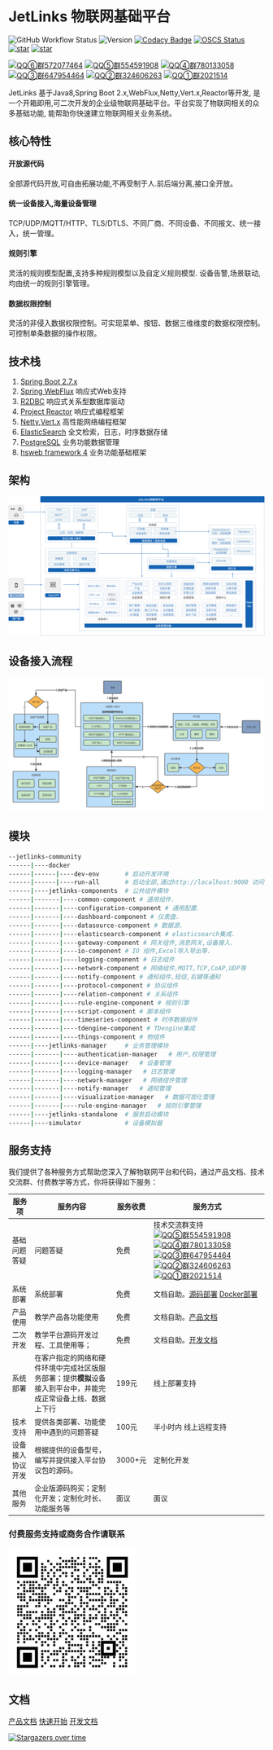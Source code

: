 # JetLinks 物联网基础平台

![GitHub Workflow Status](https://img.shields.io/github/actions/workflow/status/jetlinks/jetlinks-community/maven.yml?branch=master)
![Version](https://img.shields.io/badge/version-2.1--RELEASE-brightgreen)
[![Codacy Badge](https://api.codacy.com/project/badge/Grade/e8d527d692c24633aba4f869c1c5d6ad)](https://app.codacy.com/gh/jetlinks/jetlinks-community?utm_source=github.com&utm_medium=referral&utm_content=jetlinks/jetlinks-community&utm_campaign=Badge_Grade_Settings)
[![OSCS Status](https://www.oscs1024.com/platform/badge/jetlinks/jetlinks-community.svg?size=small)](https://www.oscs1024.com/project/jetlinks/jetlinks-community?ref=badge_small)
[![star](https://img.shields.io/github/stars/jetlinks/jetlinks-community?style=social)](https://github.com/jetlinks/jetlinks-community)
[![star](https://gitee.com/jetlinks/jetlinks-community/badge/star.svg?theme=gvp)](https://gitee.com/jetlinks/jetlinks-community/stargazers)

[![QQ⑥群572077464](https://img.shields.io/badge/QQ⑥群-572077464-brightgreen)](https://qm.qq.com/q/kLT3trlXuE)
[![QQ⑤群554591908](https://img.shields.io/badge/QQ⑤群-554591908-brightgreen)](https://qm.qq.com/cgi-bin/qm/qr?k=jiirLiyFUecy_gsankzVQ-cl6SrZCnv9&&jump_from=webapi)
[![QQ④群780133058](https://img.shields.io/badge/QQ④群-780133058-brightgreen)](https://qm.qq.com/cgi-bin/qm/qr?k=Gj47w9kg7TlV5ceD5Bqew_M_O0PIjh_l&jump_from=webapi)
[![QQ③群647954464](https://img.shields.io/badge/QQ③群-647954464-brightgreen)](https://qm.qq.com/cgi-bin/qm/qr?k=K5m27CkhDn3B_Owr-g6rfiTBC5DKEY59&jump_from=webapi)
[![QQ②群324606263](https://img.shields.io/badge/QQ②群-324606263-brightgreen)](https://qm.qq.com/cgi-bin/qm/qr?k=IMas2cH-TNsYxUcY8lRbsXqPnA2sGHYQ&jump_from=webapi)
[![QQ①群2021514](https://img.shields.io/badge/QQ①群-2021514-brightgreen)](https://qm.qq.com/cgi-bin/qm/qr?k=LGf0OPQqvLGdJIZST3VTcypdVWhdfAOG&jump_from=webapi)

JetLinks 基于Java8,Spring Boot 2.x,WebFlux,Netty,Vert.x,Reactor等开发, 
是一个开箱即用,可二次开发的企业级物联网基础平台。平台实现了物联网相关的众多基础功能,
能帮助你快速建立物联网相关业务系统。
 

## 核心特性

#### 开放源代码

全部源代码开放,可自由拓展功能,不再受制于人.前后端分离,接口全开放。

#### 统一设备接入,海量设备管理
TCP/UDP/MQTT/HTTP、TLS/DTLS、不同厂商、不同设备、不同报文、统一接入，统一管理。

#### 规则引擎
灵活的规则模型配置,支持多种规则模型以及自定义规则模型. 设备告警,场景联动,均由统一的规则引擎管理。

#### 数据权限控制
灵活的非侵入数据权限控制。可实现菜单、按钮、数据三维维度的数据权限控制。可控制单条数据的操作权限。

## 技术栈

1. [Spring Boot 2.7.x](https://spring.io/projects/spring-boot)
2. [Spring WebFlux](https://spring.io/) 响应式Web支持
3. [R2DBC](https://r2dbc.io/) 响应式关系型数据库驱动
4. [Project Reactor](https://projectreactor.io/) 响应式编程框架
4. [Netty](https://netty.io/),[Vert.x](https://vertx.io/) 高性能网络编程框架
5. [ElasticSearch](https://www.elastic.co/cn/products/enterprise-search) 全文检索，日志，时序数据存储
6. [PostgreSQL](https://www.postgresql.org) 业务功能数据管理
7. [hsweb framework 4](https://github.com/hs-web) 业务功能基础框架

## 架构

![platform](./platform.png)

## 设备接入流程

![device-flow](./device-flow.png)

## 模块

```bash
--jetlinks-community
------|----docker
------|------|----dev-env       # 启动开发环境
------|------|----run-all       # 启动全部,通过http://localhost:9000 访问系统.
------|----jetlinks-components  # 公共组件模块
------|-------|----common-component # 通用组件.
------|-------|----configuration-component # 通用配置.
------|-------|----dashboard-component # 仪表盘.
------|-------|----datasource-component # 数据源.
------|-------|----elasticsearch-component # elasticsearch集成.
------|-------|----gateway-component # 网关组件,消息网关,设备接入.
------|-------|----io-component # IO 组件,Excel导入导出等.
------|-------|----logging-component # 日志组件
------|-------|----network-component # 网络组件,MQTT,TCP,CoAP,UDP等
------|-------|----notify-component # 通知组件,短信,右键等通知
------|-------|----protocol-component # 协议组件
------|-------|----relation-component # 关系组件
------|-------|----rule-engine-component # 规则引擎
------|-------|----script-component # 脚本组件
------|-------|----timeseries-component # 时序数据组件
------|-------|----tdengine-component # TDengine集成
------|-------|----things-component # 物组件
------|----jetlinks-manager     # 业务管理模块
------|-------|----authentication-manager   # 用户,权限管理
------|-------|----device-manager   # 设备管理
------|-------|----logging-manager   # 日志管理
------|-------|----network-manager   # 网络组件管理
------|-------|----notify-manager   # 通知管理
------|-------|----visualization-manager   # 数据可视化管理
------|-------|----rule-engine-manager   # 规则引擎管理
------|----jetlinks-standalone  # 服务启动模块
------|----simulator            # 设备模拟器
```


## 服务支持

我们提供了各种服务方式帮助您深入了解物联网平台和代码，通过产品文档、技术交流群、付费教学等方式，你将获得如下服务：


| 服务项       | 服务内容              | 服务收费   | 服务方式   |
|-----------|-----------------|--------|-------------|
| 基础问题答疑    | 问题答疑  | 免费     | 技术交流群支持 [![QQ⑤群554591908](https://img.shields.io/badge/QQ⑤群-554591908-brightgreen)](https://qm.qq.com/cgi-bin/qm/qr?k=jiirLiyFUecy_gsankzVQ-cl6SrZCnv9&&jump_from=webapi) [![QQ④群780133058](https://img.shields.io/badge/QQ④群-780133058-brightgreen)](https://qm.qq.com/cgi-bin/qm/qr?k=Gj47w9kg7TlV5ceD5Bqew_M_O0PIjh_l&jump_from=webapi) [![QQ③群647954464](https://img.shields.io/badge/QQ③群-647954464-brightgreen)](https://qm.qq.com/cgi-bin/qm/qr?k=K5m27CkhDn3B_Owr-g6rfiTBC5DKEY59&jump_from=webapi)  [![QQ②群324606263](https://img.shields.io/badge/QQ②群-324606263-brightgreen)](https://qm.qq.com/cgi-bin/qm/qr?k=IMas2cH-TNsYxUcY8lRbsXqPnA2sGHYQ&jump_from=webapi) [![QQ①群2021514](https://img.shields.io/badge/QQ①群-2021514-brightgreen)](https://qm.qq.com/cgi-bin/qm/qr?k=LGf0OPQqvLGdJIZST3VTcypdVWhdfAOG&jump_from=webapi) |
| 系统部署      | 系统部署     | 免费     | 文档自助。[源码部署](https://hanta.yuque.com/px7kg1/yfac2l/vvoa3u2ztymtp4oh) [Docker部署](https://hanta.yuque.com/px7kg1/yfac2l/mzq23z4iey5ev1a5)  |
| 产品使用      | 教学产品各功能使用   | 免费     | 文档自助。[产品文档](https://hanta.yuque.com/px7kg1/yfac2l) |
| 二次开发      | 教学平台源码开发过程、工具使用等；| 免费     | 文档自助。[开发文档](https://hanta.yuque.com/px7kg1/dev)  |
| 系统部署      | 在客户指定的网络和硬件环境中完成社区版服务部署；提供**模拟**设备接入到平台中，并能完成正常设备上线、数据上下行 | 199元   | 线上部署支持   |
| 技术支持      | 提供各类部署、功能使用中遇到的问题答疑  | 100元    | 半小时内 线上远程支持|
| 设备接入协议开发  | 根据提供的设备型号，编写并提供接入平台协议包的源码。| 3000+元 | 定制化开发  |
| 其他服务 | 企业版源码购买；定制化开发；定制化时长、功能服务等 | 面议     | 面议 |

### **付费**服务支持或商务合作请联系

![qrCode.jpg](./qrCode.png)

## 文档


[产品文档](https://hanta.yuque.com/px7kg1/yfac2l)
[快速开始](https://hanta.yuque.com/px7kg1/yfac2l/raspyc4p1asfuxks)
[开发文档](https://hanta.yuque.com/px7kg1/nn1gdr)

[![Stargazers over time](https://starchart.cc/jetlinks/jetlinks-community.svg?variant=adaptive)](https://starchart.cc/jetlinks/jetlinks-community)

